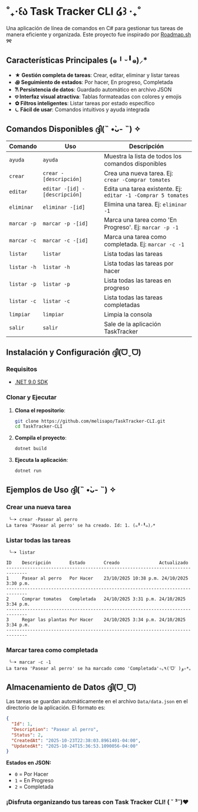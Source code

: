 #  ˚₊‧꒰ა Task Tracker CLI ໒꒱ ‧₊˚

Una aplicación de línea de comandos en C# para gestionar tus tareas de manera eficiente y organizada. Este proyecto fue inspirado por [Roadmap.sh](https://roadmap.sh/projects/task-tracker) **୨୧**

## Características Principales (๑╹ᵕ╹๑)⸝*

- **★ Gestión completa de tareas**: Crear, editar, eliminar y listar tareas
- **꩜ Seguimiento de estados**: Por hacer, En progreso, Completada
- **𐙚 Persistencia de datos**: Guardado automático en archivo JSON
- **𖹭 Interfaz visual atractiva**: Tablas formateadas con colores y emojis
- **✿ Filtros inteligentes**: Listar tareas por estado específico
- **⏾ Fácil de usar**: Comandos intuitivos y ayuda integrada

## Comandos Disponibles ദ്ദി(˵ •̀ᴗ- ˵) ✧

| Comando     | Uso                           | Descripción                                                   |
|-------------|-------------------------------|---------------------------------------------------------------|
| `ayuda`     | `ayuda`                       | Muestra la lista de todos los comandos disponibles            |
| `crear`     | `crear -[descripción]`        | Crea una nueva tarea. Ej: `crear -Comprar tomates`            |
| `editar`    | `editar -[id] -[descripción]` | Edita una tarea existente. Ej: `editar -1 -Comprar 5 tomates` |
| `eliminar`  | `eliminar -[id]`              | Elimina una tarea. Ej: `eliminar -1`                          |
| `marcar -p` | `marcar -p -[id]`             | Marca una tarea como 'En Progreso'. Ej: `marcar -p -1`        |
| `marcar -c` | `marcar -c -[id]`             | Marca una tarea como completada. Ej: `marcar -c -1`           |
| `listar`    | `listar`                      | Lista todas las tareas                                        |
| `listar -h` | `listar -h`                   | Lista todas las tareas por hacer                              |
| `listar -p` | `listar -p`                   | Lista todas las tareas en progreso                            |
| `listar -c` | `listar -c`                   | Lista todas las tareas completadas                            |
| `limpiar`   | `limpiar`                     | Limpia la consola                                             |
| `salir`     | `salir`                       | Sale de la aplicación TaskTracker                             |

## Instalación y Configuración ദ്ദി(ᗜˬᗜ)

### Requisitos
- [.NET 9.0 SDK](https://dotnet.microsoft.com/download/dotnet/9.0)

### Clonar y Ejecutar

1. **Clona el repositorio**:
   ```bash
   git clone https://github.com/melisapo/TaskTracker-CLI.git
   cd TaskTracker-CLI
   ```

2. **Compila el proyecto**:
   ```bash
   dotnet build
   ```

3. **Ejecuta la aplicación**:
   ```bash
   dotnet run
   ```

## Ejemplos de Uso ദ്ദി(˵ •̀ᴗ- ˵) ✧

### Crear una nueva tarea
```
 ╰┈➤ crear -Pasear al perro
La tarea 'Pasear al perro' se ha creado. Id: 1. (๑╹ᵕ╹๑)⸝* 
```

### Listar todas las tareas
```
 ╰┈➤ listar

ID    Descripción       Estado       Creado               Actualizado         
------------------------------------------------------------------------------
1     Pasear al perro   Por Hacer    23/10/2025 10:38 p.m. 24/10/2025 3:30 p.m.
------------------------------------------------------------------------------
2     Comprar tomates   Completada   24/10/2025 3:31 p.m. 24/10/2025 3:34 p.m.
------------------------------------------------------------------------------
3     Regar las plantas Por Hacer    24/10/2025 3:34 p.m. 24/10/2025 3:34 p.m.
------------------------------------------------------------------------------
```

### Marcar tarea como completada
```
 ╰┈➤ marcar -c -1
La tarea 'Pasear al perro' se ha marcado como 'Completada'✧｡٩(ˊᗜˋ )و✧*｡
```

## Almacenamiento de Datos ദ്ദി(ᗜˬᗜ)

Las tareas se guardan automáticamente en el archivo `Data/data.json` en el directorio de la aplicación. El formato es:

```json
{
  "Id": 1,
  "Description": "Pasear al perro",
  "Status": 2,
  "CreatedAt": "2025-10-23T22:38:03.8961401-04:00",
  "UpdatedAt": "2025-10-24T15:36:53.1090056-04:00"
}
```

**Estados en JSON:**
- `0` = Por Hacer
- `1` = En Progreso
- `2` = Completada

### ¡Disfruta organizando tus tareas con Task Tracker CLI! ( ˘ ³˘)♥︎
